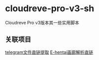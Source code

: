 # cloudreve-pro-v3-sh
Cloudreve Pro v3版本其一些实用脚本

## 关联项目
[telegram文件直链提取](https://github.com/EverythingSuckz/TG-FileStreamBot)
[E-hentai画廊解析直链](https://github.com/z-mio/ehentai_bot)

